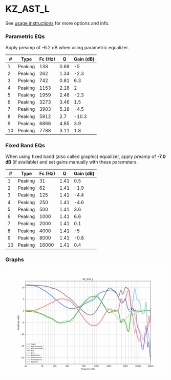 # KZ_AST_L
See [usage instructions](https://github.com/jaakkopasanen/AutoEq#usage) for more options and info.

### Parametric EQs
Apply preamp of -6.2 dB when using parametric equalizer.

|   # | Type    |   Fc (Hz) |    Q |   Gain (dB) |
|-----|---------|-----------|------|-------------|
|   1 | Peaking |       138 | 0.69 |        -5   |
|   2 | Peaking |       262 | 1.34 |        -2.3 |
|   3 | Peaking |       742 | 0.81 |         6.3 |
|   4 | Peaking |      1153 | 2.18 |         2   |
|   5 | Peaking |      1959 | 2.48 |        -2.3 |
|   6 | Peaking |      3273 | 3.46 |         1.5 |
|   7 | Peaking |      3903 | 5.18 |        -4.5 |
|   8 | Peaking |      5912 | 2.7  |       -10.3 |
|   9 | Peaking |      6866 | 4.85 |         3.9 |
|  10 | Peaking |      7788 | 3.11 |         1.8 |

### Fixed Band EQs
When using fixed band (also called graphic) equalizer, apply preamp of **-7.0 dB** (if available) and set gains manually with these parameters.

|   # | Type    |   Fc (Hz) |    Q |   Gain (dB) |
|-----|---------|-----------|------|-------------|
|   1 | Peaking |        31 | 1.41 |         0.5 |
|   2 | Peaking |        62 | 1.41 |        -1.9 |
|   3 | Peaking |       125 | 1.41 |        -4.4 |
|   4 | Peaking |       250 | 1.41 |        -4.6 |
|   5 | Peaking |       500 | 1.41 |         3.6 |
|   6 | Peaking |      1000 | 1.41 |         6.6 |
|   7 | Peaking |      2000 | 1.41 |         0.1 |
|   8 | Peaking |      4000 | 1.41 |        -5   |
|   9 | Peaking |      8000 | 1.41 |        -0.8 |
|  10 | Peaking |     16000 | 1.41 |         0.4 |

### Graphs
![](./KZ_AST_L.png)
